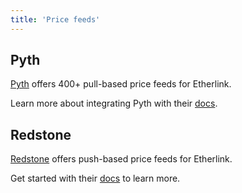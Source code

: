 ```yaml
---
title: 'Price feeds'
---
```


## Pyth

[Pyth](https://pyth.network/) offers 400+ pull-based price feeds for Etherlink.

Learn more about integrating Pyth with their [docs](https://docs.pyth.network/price-feeds/use-real-time-data/evm).

## Redstone

[Redstone](https://redstone.finance/) offers push-based price feeds for Etherlink.

Get started with their [docs](https://docs.redstone.finance/docs/introduction) to learn more.

